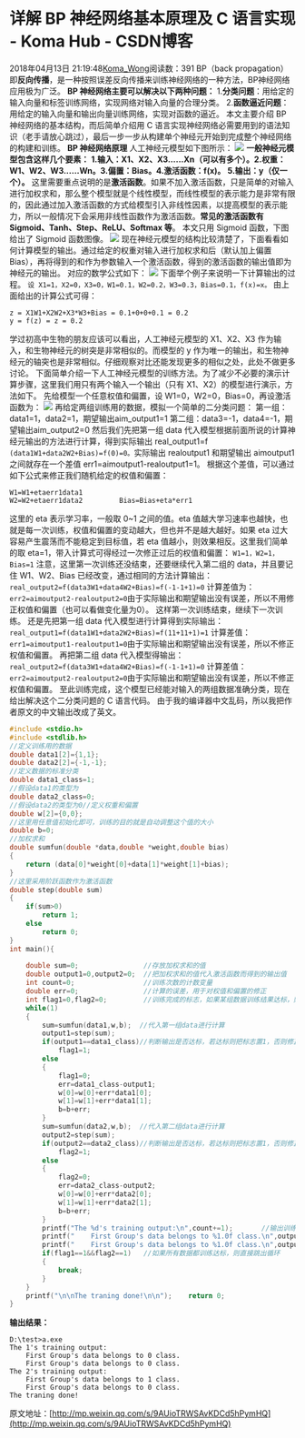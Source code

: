 # 详解 BP 神经网络基本原理及 C 语言实现 - Koma Hub - CSDN博客
2018年04月13日 21:19:48[Koma_Wong](https://me.csdn.net/Rong_Toa)阅读数：391
BP（back propagation）即**反向传播**，是一种按照误差反向传播来训练神经网络的一种方法，BP神经网络应用极为广泛。
**BP 神经网络主要可以解决以下两种问题：**
1.**分类问题**：用给定的输入向量和标签训练网络，实现网络对输入向量的合理分类。
2.**函数逼近问题**：用给定的输入向量和输出向量训练网络，实现对函数的逼近。
本文主要介绍 BP 神经网络的基本结构，而后简单介绍用 C 语言实现神经网络必需要用到的语法知识（老手请放心跳过），最后一步一步从构建单个神经元开始到完成整个神经网络的构建和训练。
**BP 神经网络原理**
人工神经元模型如下图所示：
![](https://img-blog.csdn.net/20180413205317214)
**一般神经元模型包含这样几个要素：**
**1.输入：X1、X2、X3......Xn（可以有多个）。2.权重：W1、W2、W3......Wn。3.偏置：Bias。4.激活函数：f(x)。**
**5.输出：y（仅一个）。**
这里需要重点说明的是**激活函数**。如果不加入激活函数，只是简单的对输入进行加权求和，那么整个模型就是个线性模型，而线性模型的表示能力是非常有限的，因此通过加入激活函数的方式给模型引入非线性因素，以提高模型的表示能力，所以一般情况下会采用非线性函数作为激活函数。**常见的激活函数有 Sigmoid、Tanh、Step、ReLU、Softmax 等**。
本文只用 Sigmoid 函数，下图给出了 Sigmoid 函数图像。
![](https://img-blog.csdn.net/20180413205502583)
现在神经元模型的结构比较清楚了，下面看看如何计算模型的输出。通过给定的权重对输入进行加权求和后（默认加上偏置 Bias），再将得到的和作为参数输入一个激活函数，得到的激活函数的输出值即为神经元的输出。
对应的数学公式如下：
![](https://img-blog.csdn.net/20180413205543608)
下面举个例子来说明一下计算输出的过程。
`设 X1=1，X2=0，X3=0，W1=0.1，W2=0.2，W3=0.3，Bias=0.1，f(x)=x。`
由上面给出的计算公式可得：
```
z = X1W1+X2W2+X3*W3+Bias = 0.1+0+0+0.1 = 0.2
y = f(z) = z = 0.2
```
学过初高中生物的朋友应该可以看出，人工神经元模型的 X1、X2、X3 作为输入，和生物神经元的树突是非常相似的。而模型的 y 作为唯一的输出，和生物神经元的轴突也是非常相似。仔细观察对比还能发现更多的相似之处，此处不做更多讨论。
下面简单介绍一下人工神经元模型的训练方法。为了减少不必要的演示计算步骤，这里我们用只有两个输入一个输出（只有 X1、X2）的模型进行演示，方法如下。
先给模型一个任意权值和偏置，设 W1=0，W2=0，Bias=0，再设激活函数为：
![](https://img-blog.csdn.net/20180413205854721)
再给定两组训练用的数据，模拟一个简单的二分类问题：
第一组：data1=1，data2=1，期望输出aim_output1=1
第二组：data3=-1，data4=-1，期望输出aim_output2=0
然后我们先把第一组 data 代入模型根据前面所说的计算神经元输出的方法进行计算，得到实际输出 real_output1=f
`(data1W1+data2W2+Bias)=f(0)=0。`实际输出 realoutput1 和期望输出 aimoutput1 之间就存在一个差值 err1=aimoutput1-realoutput1=1。
根据这个差值，可以通过如下公式来修正我们随机给定的权值和偏置：
```
W1=W1+etaerr1data1
W2=W2+etaerr1data2         Bias=Bias+eta*err1
```
这里的 eta 表示学习率，一般取 0~1 之间的值。eta 值越大学习速率也越快，也就是每一次训练，权值和偏置的变动越大，但也并不是越大越好。如果 eta 过大容易产生震荡而不能稳定到目标值，若 eta 值越小，则效果相反。这里我们简单的取 eta=1，带入计算式可得经过一次修正过后的权值和偏置：
`W1=1，W2=1，Bias=1`
注意，这里第一次训练还没结束，还要继续代入第二组的 data，并且要记住 W1、W2、Bias 已经改变，通过相同的方法计算输出：
`real_output2=f(data3W1+data4W2+Bias)=f(-1-1+1)=0`
计算差值为：
`err2=aimoutput2-realoutput2=0`由于实际输出和期望输出没有误差，所以不用修正权值和偏置（也可以看做变化量为0）。
这样第一次训练结束，继续下一次训练。
还是先把第一组 data 代入模型进行计算得到实际输出：
`real_output1=f(data1W1+data2W2+Bias)=f(11+11+1)=1`
计算差值：
`err1=aimoutput1-realoutput1=0`由于实际输出和期望输出没有误差，所以不修正权值和偏置。
再把第二组 data 代入模型得输出：
`real_output2=f(data3W1+data4W2+Bias)=f(-1-1+1)=0`
计算差值：
`err2=aimoutput2-realoutput2=0`由于实际输出和期望输出没有误差，所以不修正权值和偏置。
至此训练完成，这个模型已经能对输入的两组数据准确分类，现在给出解决这个二分类问题的 C 语言代码。
由于我的编译器中文乱码，所以我把作者原文的中文输出改成了英文。
```cpp
#include <stdio.h>
#include <stdlib.h>
//定义训练用的数据
double data1[2]={1,1};
double data2[2]={-1,-1};
//定义数据的标准分类
double data1_class=1;      
//假设data1的类型为
double data2_class=0;      
//假设data2的类型为0//定义权重和偏置
double w[2]={0,0};         
//这里用任意值初始化即可，训练的目的就是自动调整这个值的大小
double b=0;  
//加权求和
double sumfun(double *data,double *weight,double bias)
{    
	return (data[0]*weight[0]+data[1]*weight[1]+bias);
}
//这里采用阶跃函数作为激活函数
double step(double sum)
{    
	if(sum>0)        
		return 1;    
	else
        return 0;
}
int main(){ 
   
	double sum=0;                //存放加权求和的值
    double output1=0,output2=0;  //把加权求和的值代入激活函数而得到的输出值
    int count=0;                 //训练次数的计数变量
    double err=0;                //计算的误差，用于对权值和偏置的修正
    int flag1=0,flag2=0;         //训练完成的标志，如果某组数据训练结果达标，则把标志置1，否则置0
    while(1)
    {
        sum=sumfun(data1,w,b);  //代入第一组data进行计算
        output1=step(sum);        
		if(output1==data1_class)//判断输出是否达标，若达标则把标志置1，否则修正权值和偏置
            flag1=1;        
		else
        {
            flag1=0;
            err=data1_class-output1;
            w[0]=w[0]+err*data1[0];
            w[1]=w[1]+err*data1[1];
            b=b+err;
        }
        sum=sumfun(data2,w,b);  //代入第二组data进行计算
        output2=step(sum);        
		if(output2==data2_class)//判断输出是否达标，若达标则把标志置1，否则修正权值和偏置
            flag2=1;        
		else
        {
            flag2=0;
            err=data2_class-output2;
            w[0]=w[0]+err*data2[0];
            w[1]=w[1]+err*data2[1];
            b=b+err;
        }        
		printf("The %d's training output:\n",count+=1);       //输出训练结果
        printf("    First Group's data belongs to %1.0f class.\n",output1);        
		printf("    First Group's data belongs to %1.0f class.\n",output2);        
		if(flag1==1&&flag2==1)   //如果所有数据都训练达标，则直接跳出循环
        {           
			break;
        }
    }    
	printf("\n\nThe traning done!\n\n");    return 0;
}
```
**输出结果：**
```
D:\test>a.exe
The 1's training output:
    First Group's data belongs to 0 class.
    First Group's data belongs to 0 class.
The 2's training output:
    First Group's data belongs to 1 class.
    First Group's data belongs to 0 class.
The traning done!
```
原文地址：[http://mp.weixin.qq.com/s/9AUioTRWSAvKDCd5hPymHQ](http://mp.weixin.qq.com/s/9AUioTRWSAvKDCd5hPymHQ)
